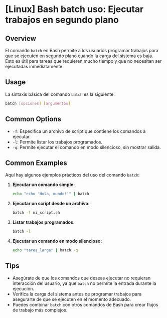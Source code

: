 # [Linux] Bash batch uso: Ejecutar trabajos en segundo plano

## Overview
El comando `batch` en Bash permite a los usuarios programar trabajos para que se ejecuten en segundo plano cuando la carga del sistema es baja. Esto es útil para tareas que requieren mucho tiempo y que no necesitan ser ejecutadas inmediatamente.

## Usage
La sintaxis básica del comando `batch` es la siguiente:

```bash
batch [opciones] [argumentos]
```

## Common Options
- `-f`: Especifica un archivo de script que contiene los comandos a ejecutar.
- `-l`: Permite listar los trabajos programados.
- `-q`: Permite ejecutar el comando en modo silencioso, sin mostrar salida.

## Common Examples
Aquí hay algunos ejemplos prácticos del uso del comando `batch`:

1. **Ejecutar un comando simple:**
   ```bash
   echo "echo 'Hola, mundo!'" | batch
   ```

2. **Ejecutar un script desde un archivo:**
   ```bash
   batch -f mi_script.sh
   ```

3. **Listar trabajos programados:**
   ```bash
   batch -l
   ```

4. **Ejecutar un comando en modo silencioso:**
   ```bash
   echo "tarea_larga" | batch -q
   ```

## Tips
- Asegúrate de que los comandos que deseas ejecutar no requieran interacción del usuario, ya que `batch` no permite la entrada durante la ejecución.
- Verifica la carga del sistema antes de programar trabajos para asegurarte de que se ejecuten en el momento adecuado.
- Puedes combinar `batch` con otros comandos de Bash para crear flujos de trabajo más complejos.